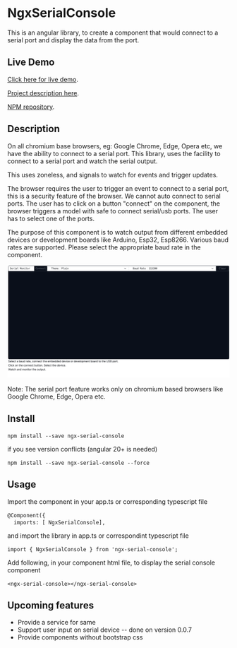 # NgxSerialConsole

This is an angular library, to create a component that would connect to a serial port and display the data from the port.

## Live Demo

[Click here for live demo](https://binuud.com/staging/demo/serial-console).

[Project description here](https://binuud.com/project/serialconsole/).

[NPM repository](https://www.npmjs.com/package/ngx-serial-console).

## Description

On all chromium base browsers, eg: Google Chrome, Edge, Opera etc, we have the ability to connect to a serial port.
This library, uses the facility to connect to a serial port and watch the serial output.

This uses zoneless, and signals to watch for events and trigger updates.

The browser requires the user to trigger an event to connect to a serial port, this is a security feature of the browser.
We cannot auto connect to serial ports.
The user has to click on a button "connect" on the component, the browser triggers a model with safe to connect serial/usb ports.
The user has to select one of the ports.

The purpose of this component is to watch output from different embedded devices or development boards like Arduino, Esp32, Esp8266.
Various baud rates are supported. Please select the appropriate baud rate in the component.

![Alt text](https://github.com/binuud/ngx-serial-console/blob/master/projects/ngx-serial-console/ngx-console-window.gif?raw=true "Sample Gif Capture")



Note: The serial port feature works only on chromium based browsers like Google Chrome, Edge, Opera etc.

## Install

```
npm install --save ngx-serial-console
```

if you see version conflicts (angular 20+ is needed)
```
npm install --save ngx-serial-console --force
```

## Usage

Import the component in your app.ts or corresponding typescript file
```
@Component({
  imports: [ NgxSerialConsole],
```


and import the library in app.ts or correspondint typescript file

```
import { NgxSerialConsole } from 'ngx-serial-console';
```

Add following, in your component html file, to display the serial console component
```
<ngx-serial-console></ngx-serial-console>
```

## Upcoming features
* Provide a service for same
* Support user input on serial device -- done on version 0.0.7
* Provide components without bootstrap css